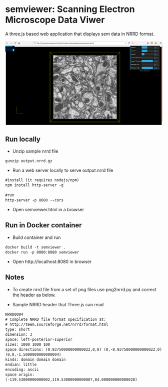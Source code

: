 # semviewer: Scanning Electron Microscope Data Viwer

A three.js based web application that displays sem data in NRRD format.

![sample screen](semviewer.png)

## Run locally

* Unzip sample nrrd file

```
gunzip output.nrrd.gz
```

* Run a web server locally to serve output.nrrd file

```
#install (it requires nodejs/npm)
npm install http-server -g

#run
http-server -p 8080 --cors
```

* Open semviewer.html in a browser


## Run in Docker container

* Build container and run
```
docker build -t semviewer .
docker run -p 8080:8080 semviewer
```

* Open http://localhost:8080 in browser


## Notes

* To create nrrd file from a set of png files use png2nrrd.py and correct the header as below.

* Sample NRRD header that Three.js can read

```
NRRD0004
# Complete NRRD file format specification at:
# http://teem.sourceforge.net/nrrd/format.html
type: short
dimension: 3
space: left-posterior-superior
sizes: 1000 1000 100
space directions: (0.93750000000000022,0,0) (0,-0.93750000000000022,0) (0,0,-1.5000000000000004)
kinds: domain domain domain
endian: little
encoding: ascii
space origin: (-119.53000000000002,119.53000000000007,84.000000000000028)
```
